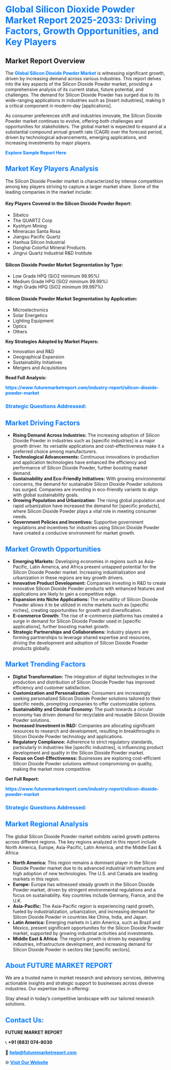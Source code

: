 <h1 style="color: #007BFF;">Global Silicon Dioxide Powder Market Report 2025-2033: Driving Factors, Growth Opportunities, and Key Players</h1>

<section id="overview">
<h2>Market Report Overview</h2>
<p>The <a href="https://www.futuremarketreport.com/industry-report/silicon-dioxide-powder-market" style="color: #007BFF; text-decoration: none;"><strong>Global Silicon Dioxide Powder Market</strong></a> is witnessing significant growth, driven by increasing demand across various industries. This report delves into the key aspects of the Silicon Dioxide Powder market, providing a comprehensive analysis of its current status, future potential, and challenges. The demand for Silicon Dioxide Powder has surged due to its wide-ranging applications in industries such as [insert industries], making it a critical component in modern-day [applications].</p>
<p>As consumer preferences shift and industries innovate, the Silicon Dioxide Powder market continues to evolve, offering both challenges and opportunities for stakeholders. The global market is expected to expand at a substantial compound annual growth rate (CAGR) over the forecast period, driven by technological advancements, emerging applications, and increasing investments by major players.</p>
</section>

<section id="overview">
<p><a href="https://www.futuremarketreport.com/request-sample/reportId=26834" style="color: #007BFF; text-decoration: none;"><strong>Explore Sample Report Here</strong></a></p>
</section>

<section id="key-players">
<h2 style="color: #007BFF;">Market Key Players Analysis</h2>
<p>The Silicon Dioxide Powder market is characterized by intense competition among key players striving to capture a larger market share. Some of the leading companies in the market include:</p>
<h4>Key Players Covered in the Silicon Dioxide Powder Report:</h4>
<ul><li>Sibelco</li><li>The QUARTZ Corp</li><li>Kyshtym Mining</li><li>Mineracao Santa Rosa</li><li>Jiangsu Pacific Quartz</li><li>Hanhua Silicon Industrial</li><li>Donghai Colorful Mineral Products</li><li>Jingrui Quartz Industrial R&amp;D Institute</li></ul>
<h4>Silicon Dioxide Powder Market Segmentation by Type:</h4>
<ul><li>Low Grade HPQ (SiO2 minimum 99.95%)</li><li>Medium Grade HPQ (SiO2 minimum 99.99%)</li><li>High Grade HPQ (SiO2 minimum 99.997%)</li></ul>

<h4>Silicon Dioxide Powder Market Segmentation by Application:</h4>
<ul><li>Microelectronics</li><li>Solar Energetics</li><li>Lighting Equipment</li><li>Optics</li><li>Others</li></ul>
<p><strong>Key Strategies Adopted by Market Players:</strong></p>
<ul>
<li>Innovation and R&D</li>
<li>Geographical Expansion</li>
<li>Sustainability Initiatives</li>
<li>Mergers and Acquisitions</li>
</ul>
</section>

<section>
<p><strong>Read Full Analysis: </strong></p><a href="https://www.futuremarketreport.com/industry-report/silicon-dioxide-powder-market" style="color: #007BFF; text-decoration: none;"><strong>https://www.futuremarketreport.com/industry-report/silicon-dioxide-powder-market</strong></a>
<h3 style="color: #007BFF;">Strategic Questions Addressed:</h3>
</section>

<section id="driving-factors">
<h2 style="color: #007BFF;">Market Driving Factors</h2>
<ul>
<li><strong>Rising Demand Across Industries:</strong> The increasing adoption of Silicon Dioxide Powder in industries such as [specific industries] is a major growth driver. Its versatile applications and cost-effectiveness make it a preferred choice among manufacturers.</li>
<li><strong>Technological Advancements:</strong> Continuous innovations in production and application technologies have enhanced the efficiency and performance of Silicon Dioxide Powder, further boosting market demand.</li>
<li><strong>Sustainability and Eco-Friendly Initiatives:</strong> With growing environmental concerns, the demand for sustainable Silicon Dioxide Powder solutions has surged. Companies are investing in eco-friendly variants to align with global sustainability goals.</li>
<li><strong>Growing Population and Urbanization:</strong> The rising global population and rapid urbanization have increased the demand for [specific products], where Silicon Dioxide Powder plays a vital role in meeting consumer needs.</li>
<li><strong>Government Policies and Incentives:</strong> Supportive government regulations and incentives for industries using Silicon Dioxide Powder have created a conducive environment for market growth.</li>
</ul>
</section>

<section id="growth-opportunities">
<h2 style="color: #007BFF;">Market Growth Opportunities</h2>
<ul>
<li><strong>Emerging Markets:</strong> Developing economies in regions such as Asia-Pacific, Latin America, and Africa present untapped potential for the Silicon Dioxide Powder market. Increasing industrialization and urbanization in these regions are key growth drivers.</li>
<li><strong>Innovative Product Development:</strong> Companies investing in R&D to create innovative Silicon Dioxide Powder products with enhanced features and applications are likely to gain a competitive edge.</li>
<li><strong>Expansion into Niche Applications:</strong> The versatility of Silicon Dioxide Powder allows it to be utilized in niche markets such as [specific niches], creating opportunities for growth and diversification.</li>
<li><strong>E-commerce Growth:</strong> The rise of e-commerce platforms has created a surge in demand for Silicon Dioxide Powder used in [specific applications], further boosting market growth.</li>
<li><strong>Strategic Partnerships and Collaborations:</strong> Industry players are forming partnerships to leverage shared expertise and resources, driving the development and adoption of Silicon Dioxide Powder products globally.</li>
</ul>
</section>

<section id="trending-factors">
<h2 style="color: #007BFF;">Market Trending Factors</h2>
<ul>
<li><strong>Digital Transformation:</strong> The integration of digital technologies in the production and distribution of Silicon Dioxide Powder has improved efficiency and customer satisfaction.</li>
<li><strong>Customization and Personalization:</strong> Consumers are increasingly seeking personalized Silicon Dioxide Powder solutions tailored to their specific needs, prompting companies to offer customizable options.</li>
<li><strong>Sustainability and Circular Economy:</strong> The push towards a circular economy has driven demand for recyclable and reusable Silicon Dioxide Powder solutions.</li>
<li><strong>Increased Investment in R&D:</strong> Companies are allocating significant resources to research and development, resulting in breakthroughs in Silicon Dioxide Powder technology and applications.</li>
<li><strong>Regulatory Compliance:</strong> Adherence to strict regulatory standards, particularly in industries like [specific industries], is influencing product development and quality in the Silicon Dioxide Powder market.</li>
<li><strong>Focus on Cost-Effectiveness:</strong> Businesses are exploring cost-efficient Silicon Dioxide Powder solutions without compromising on quality, making the market more competitive.</li>
</ul>
</section>

<section>
<p><strong>Get Full Report: </strong></p><a href="https://www.futuremarketreport.com/industry-report/silicon-dioxide-powder-market" style="color: #007BFF; text-decoration: none;"><strong>https://www.futuremarketreport.com/industry-report/silicon-dioxide-powder-market</strong></a>
<h3 style="color: #007BFF;">Strategic Questions Addressed:</h3>
</section>


<section id="regional-analysis">
<h2 style="color: #007BFF;">Market Regional Analysis</h2>
<p>The global Silicon Dioxide Powder market exhibits varied growth patterns across different regions. The key regions analyzed in this report include North America, Europe, Asia-Pacific, Latin America, and the Middle East & Africa:</p>
<ul>
<li><strong>North America:</strong> This region remains a dominant player in the Silicon Dioxide Powder market due to its advanced industrial infrastructure and high adoption of new technologies. The U.S. and Canada are leading markets in this region.</li>
<li><strong>Europe:</strong> Europe has witnessed steady growth in the Silicon Dioxide Powder market, driven by stringent environmental regulations and a focus on sustainability. Key countries include Germany, France, and the U.K.</li>
<li><strong>Asia-Pacific:</strong> The Asia-Pacific region is experiencing rapid growth, fueled by industrialization, urbanization, and increasing demand for Silicon Dioxide Powder in countries like China, India, and Japan.</li>
<li><strong>Latin America:</strong> Emerging markets in Latin America, such as Brazil and Mexico, present significant opportunities for the Silicon Dioxide Powder market, supported by growing industrial activities and investments.</li>
<li><strong>Middle East & Africa:</strong> The region’s growth is driven by expanding industries, infrastructure development, and increasing demand for Silicon Dioxide Powder in sectors like [specific sectors].</li>
</ul>
</section>

<footer>
<h2 style="color: #007BFF;">About FUTURE MARKET REPORT</h2>
<p>We are a trusted name in market research and advisory services, delivering actionable insights and strategic support to businesses across diverse industries. Our expertise lies in offering:</p>

<p>Stay ahead in today’s competitive landscape with our tailored research solutions.</p>

<h2 style="color: #007BFF;">Contact Us:</h2>
<p><strong>FUTURE MARKET REPORT</strong></p>
<p>📞 <strong>+91 (883) 074-8030</strong></p>
<p>📧 <strong><a href="mailto:help@futuremarketreport.com" style="color: #007BFF;">help@futuremarketreport.com</a></strong></p>
<p>🌐 <strong><a href="https://www.futuremarketreport.com/" style="color: #007BFF;">Visit Our Website</a></strong></p>
</footer>